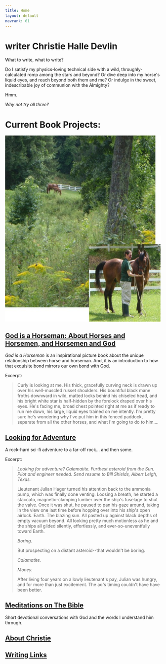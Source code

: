 ```yaml
---
title: Home
layout: default
navrank: 01
---
```


writer Christie Halle Devlin
============================


What to write, what to write?  

Do I satisfy my physics-loving technical side with a wild, throughly-calculated romp among the stars and beyond?  Or dive deep into my horse's liquid eyes, and reach beyond both them and me?  Or indulge in the sweet, indescribable joy of communion with the Almighty?  

Hmm.  

*Why not try all three?* 


# Current Book Projects:

<img alt="mare and foal grazing on hillside" src="images/cover_hill-curly_overlay.jpg" height="600px"/>

## [God is a Horseman: About Horses and Horsemen, and Horsemen and God](giah.html)

*God is a Horseman* is an inspirational picture book about the unique relationship between horse and horseman.  And, it is an introduction to how that exquisite bond mirrors our own bond with God.

Excerpt:
> Curly is looking at me.  His thick, gracefully curving neck is drawn up over his well-muscled russet shoulders.  His bountiful black mane froths downward in wild, matted locks behind his chiseled head, and his bright white star is half-hidden by the forelock draped over his eyes.   He's facing me, broad chest pointed right at me as if ready to run me down, his large, liquid eyes trained on me intently.  I'm pretty sure he's wondering why I've put him in this fenced paddock, separate from all the other horses, and what I'm going to do to him....


[Looking for Adventure](LFA.md)
-----------------------

A rock-hard sci-fi adventure to a far-off rock... and then some.

Excerpt:
> *_Looking for adventure?  Calamatite.  Furthest asteroid from the Sun.  Pilot and engineer needed.  Send resume to Bill Shields, Albert Leigh, Texas._*
>
>Lieutenant Julian Hager turned his attention back to the ammonia pump, which was finally done venting.  Loosing a breath, he started a staccato, magnetic-clamping lumber over the ship's fuselage to shut the valve.  Once it was shut, he paused to pan his gaze around, taking in the view one last time before hopping over into his ship's open airlock.  Earth.  The blazing sun.  All pasted up against black depths of empty vacuum beyond.  All looking pretty much motionless as he and the ships all glided silently, effortlessly, and ever-so-uneventfully toward Earth.
>
>*Boring.*
>
>But prospecting on a distant asteroid--that wouldn't be boring.  
>
>*Calamatite.*  
>
>*Money.*  
>
>After living four years on a lowly lieutenant's pay, Julian was hungry, and for more than just excitement.  The ad's timing couldn't have have been better.

	
[Meditations on The Bible](meditations.md)
------------------------------------------
Short devotional conversations with God and the words I understand him through.

[About Christie](BIO/bio_3.md)
------------------------------

[Writing Links](writing.md)
---------------------------
